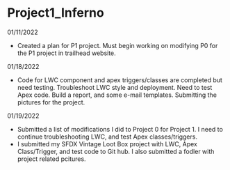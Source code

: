 # Project1_Inferno

01/11/2022
- Created a plan for P1 project. Must begin working on modifying P0 for the P1 project in trailhead website.

01/18/2022
- Code for LWC component and apex triggers/classes are completed but need testing. Troubleshoot LWC style and deployment. Need to test Apex code. Build a report, and some e-mail templates. Submitting the pictures for the project.

01/19/2022
- Submitted a list of modifications I did to Project 0 for Project 1. I need to continue troubleshooting LWC, and test Apex classes/triggers. 
- I submitted my SFDX Vintage Loot Box project with LWC, Apex Class/Trigger, and test code to Git hub. I also submitted a fodler with project related pcitures.
